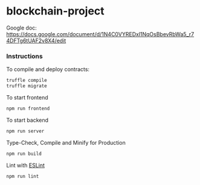 # blockchain-project

Google doc:
https://docs.google.com/document/d/1N4C0VYREDxl1NqOsBbevRbWa5_r74DFTg6tUAF2v8X4/edit

### Instructions

To compile and deploy contracts:

```sh
truffle compile
truffle migrate
```

To start frontend

```sh
npm run frontend
```

To start backend
```sh
npm run server
```

Type-Check, Compile and Minify for Production

```sh
npm run build
```

Lint with [ESLint](https://eslint.org/)

```sh
npm run lint
```
